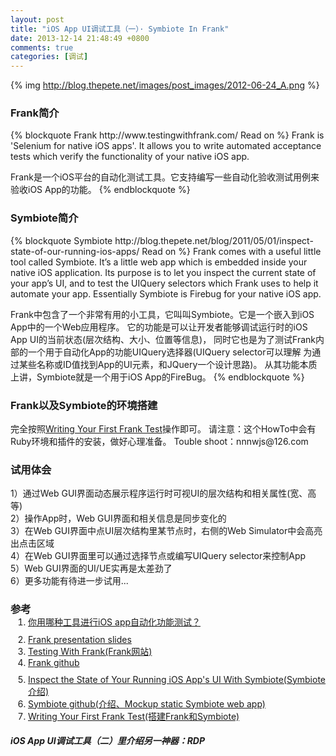 ```yaml
---
layout: post
title: "iOS App UI调试工具（一）· Symbiote In Frank"
date: 2013-12-14 21:48:49 +0800
comments: true
categories: [调试]
---
```

{% img http://blog.thepete.net/images/post_images/2012-06-24_A.png %}
<h3>Frank简介</h3>
{% blockquote Frank http://www.testingwithfrank.com/ Read on %}
Frank is 'Selenium for native iOS apps'. It allows you to write automated acceptance tests 
which verify the functionality of your native iOS app.

Frank是一个iOS平台的自动化测试工具。它支持编写一些自动化验收测试用例来验收iOS App的功能。
{% endblockquote %}
<!--more-->
<h3>Symbiote简介</h3>
{% blockquote Symbiote http://blog.thepete.net/blog/2011/05/01/inspect-state-of-our-running-ios-apps/ Read on %}
Frank comes with a useful little tool called Symbiote. It’s a little web app 
which is embedded inside your native iOS application. Its purpose is to 
let you inspect the current state of your app’s UI, and to test the 
UIQuery selectors which Frank uses to help it automate your app. 
Essentially Symbiote is Firebug for your native iOS app.

Frank中包含了一个非常有用的小工具，它叫叫Symbiote。它是一个嵌入到iOS App中的一个Web应用程序。
它的功能是可以让开发者能够调试运行时的iOS App UI的当前状态(层次结构、大小、位置等信息)，
同时它也是为了测试Frank内部的一个用于自动化App的功能UIQuery选择器(UIQuery selector可以理解
为通过某些名称或ID值找到App的UI元素，和JQuery一个设计思路)。
从其功能本质上讲，Symbiote就是一个用于iOS App的FireBug。
{% endblockquote %}

<h3>Frank以及Symbiote的环境搭建</h3>
完全按照<a href="http://blog.thepete.net/blog/2012/06/24/writing-your-first-frank-test/">Writing Your First Frank Test</a>操作即可。
请注意：这个HowTo中会有Ruby环境和插件的安装，做好心理准备。
Touble shoot：nnnwjs@126.com

<h3>试用体会</h3>
<div>
    1）通过Web GUI界面动态展示程序运行时可视UI的层次结构和相关属性(宽、高等)
</div>
<div>
    2）操作App时，Web GUI界面和相关信息是同步变化的
</div>
<div>
    3）在Web GUI界面中点UI层次结构里某节点时，右侧的Web Simulator中会高亮出点击区域
</div>
<div>
    4）在Web GUI界面里可以通过选择节点或编写UIQuery selector来控制App
</div>
<div>
    5）Web GUI界面的UI/UE实再是太差劲了
</div>
<div>
    6）更多功能有待进一步试用...
</div>

<h3>参考</h3>
<ol style="margin-top:-18px; padding-left:28px;">
<li style="padding-bottom:10px;">
    <a target="_blank" href="http://www.cocoachina.com/applenews/devnews/2013/1111/7332.html">你用哪种工具进行iOS app自动化功能测试？</a><br/>
</li>
<li>
    <a target="_blank" href="http://moredip.github.io/frank_at_selenium_slides.html">Frank presentation slides</a><br/>
</li>
<li>
    <a target="_blank" href="http://www.testingwithfrank.com/">Testing With Frank(Frank网站)</a><br/>
</li>
<li style="padding-bottom:10px;">
    <a target="_blank" href="https://github.com/TestingWithFrank/Frank">Frank github</a><br/>
</li>
<li>
    <a target="_blank" href="http://blog.thepete.net/blog/2011/05/01/inspect-state-of-our-running-ios-apps/">Inspect the State of Your Running iOS App's UI With Symbiote(Symbiote介绍)</a><br/>
</li>
<li>
    <a target="_blank" href="https://github.com/TestingWithFrank/symbiote">Symbiote github(介绍、Mockup static Symbiote web app)</a><br/>
</li>
<li>
    <a target="_blank" href="http://blog.thepete.net/blog/2012/06/24/writing-your-first-frank-test/">Writing Your First Frank Test(搭建Frank和Symbiote)</a>
</li>
</ol>

<h5>iOS App UI调试工具（二）里介绍另一神器：RDP</h5>